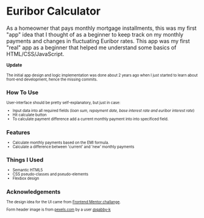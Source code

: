 # Euribor Calculator

As a homeowner that pays monthly mortgage installments, this was my first "app" idea that I thought of as a beginner to keep track on my monthly payments and changes in fluctuating Euribor rates. This app was my first "real" app as a beginner that helped me understand some basics of HTML/CSS/JavaScript.

<small>**Update**

<small>The initial app design and logic implementation was done about 2 years ago when I just started to learn about front-end development, hence the missing commits.

## How To Use

User-interface should be pretty self-explanatory, but just in case:

- Input data into all required fields (_loan sum, repayment date, base interest rate and euribor interest rate_)
- Hit calculate button
- To calculate payment difference add a current monthly payment into into specificed field.

## Features

- Calculate monthly payments based on the EMI formula.
- Calculate a difference between 'current' and 'new' monthly payments

## Things I Used

- Semantic HTML5
- CSS pseudo-classes and pseudo-elements
- Flexbox design

## Acknowledgements

The design idea for the UI came from [Frontend Mentor challange](https://www.frontendmentor.io/challenges/order-summary-component-QlPmajDUj).

Form header image is from [pexels.com](https://www.pexels.com/) by a user [@gabby-k](https://www.pexels.com/@gabby-k/)
